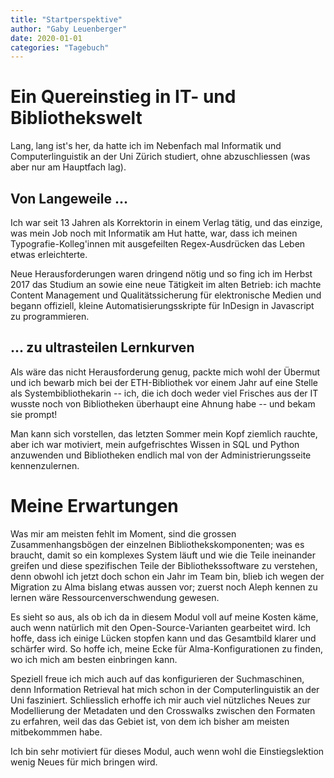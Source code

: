 ```yaml
---
title: "Startperspektive"
author: "Gaby Leuenberger"
date: 2020-01-01
categories: "Tagebuch"
---
```

# Ein Quereinstieg in IT- **und** Bibliothekswelt 

Lang, lang ist's her, da hatte ich im Nebenfach mal Informatik und
Computerlinguistik an der Uni Zürich studiert, ohne abzuschliessen
(was aber nur am Hauptfach lag).

## Von Langeweile ...
Ich war seit 13 Jahren als Korrektorin in einem Verlag tätig, und das
einzige, was mein Job noch mit Informatik am Hut hatte, war, dass ich
meinen Typografie-Kolleg'innen mit ausgefeilten Regex-Ausdrücken das
Leben etwas erleichterte.

Neue Herausforderungen waren dringend nötig und so fing ich im Herbst
2017 das Studium an sowie eine neue Tätigkeit im alten Betrieb: ich
machte Content Management und Qualitätssicherung für elektronische
Medien und begann offiziell, kleine Automatisierungsskripte für
InDesign in Javascript zu programmieren.

## ... zu ultrasteilen Lernkurven
Als wäre das nicht Herausforderung genug, packte mich wohl der Übermut und
ich bewarb mich bei der ETH-Bibliothek vor einem Jahr auf eine Stelle
als Systembibliothekarin -- ich, die ich doch weder viel Frisches aus
der IT wusste noch von Bibliotheken überhaupt eine Ahnung habe -- und bekam sie prompt!

Man kann sich vorstellen, das letzten Sommer mein Kopf ziemlich
rauchte, aber ich war motiviert, mein aufgefrischtes Wissen in SQL und
Python anzuwenden und Bibliotheken endlich mal von der
Administrierungsseite kennenzulernen.

# Meine Erwartungen
Was mir am meisten fehlt im Moment, sind die grossen
Zusammenhangsbögen der einzelnen Bibliothekskomponenten; was es
braucht, damit so ein komplexes System läuft und wie die Teile
ineinander greifen und diese spezifischen Teile der
Bibliothekssoftware zu verstehen, denn obwohl ich jetzt doch schon ein
Jahr im Team bin, blieb ich wegen der Migration zu Alma bislang
etwas aussen vor; zuerst noch Aleph kennen zu lernen wäre
Ressourcenverschwendung gewesen.

Es sieht so aus, als ob ich da in diesem Modul voll auf meine Kosten käme, auch wenn natürlich
mit den Open-Source-Varianten gearbeitet wird. Ich hoffe, dass ich einige Lücken stopfen kann und das Gesamtbild
klarer und schärfer wird. So hoffe ich, meine Ecke für
Alma-Konfigurationen zu finden, wo ich mich am besten einbringen kann.

Speziell freue ich mich auch auf das konfigurieren der Suchmaschinen,
denn Information Retrieval hat mich schon in der Computerlinguistik an
der Uni fasziniert. Schliesslich erhoffe ich mir auch viel nützliches
Neues 
zur Modellierung der Metadaten und den Crosswalks zwischen den
Formaten zu erfahren, weil das das Gebiet ist, von dem ich bisher am
meisten mitbekommmen habe.

Ich bin sehr motiviert für dieses Modul, auch wenn wohl die
Einstiegslektion wenig Neues für mich bringen wird.

